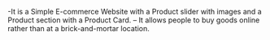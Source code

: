 -It is a Simple E-commerce Website with a Product slider with images and a Product section with a Product Card.
– It allows people to buy goods online rather than at a brick-and-mortar location.
